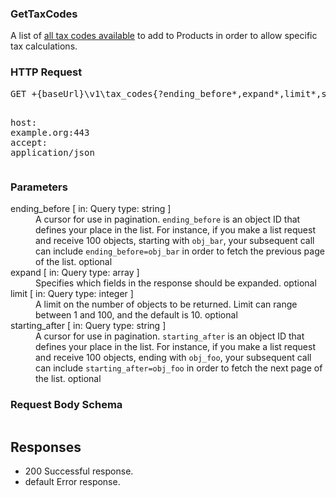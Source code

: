 <!DOCTYPE html><html><head><title></title><link rel="stylesheet" href="../OpenApi.css"/><meta charset="utf-8"/><meta name="viewport" content="width=device-width, initial-scale=1"/></head><body><article><section  class="requestOverview"><h1  class="requestSummary">GetTaxCodes</h1><p  class="requestDescription"><p>A list of <a href="https://stripe.com/docs/tax/tax-categories">all tax codes available</a> to add to Products in order to allow specific tax calculations.</p></p></section><section  class="http"><h3>HTTP Request</h3><pre  class="httpExample"><span  class="requestLine">GET</span> <span  class="httpTarget">+{baseUrl}\v1\tax_codes{?ending_before*,expand*,limit*,starting_after*}</span> <span  class="httpVersion">HTTP/1.1</span>
<span  class="headerLine">host</span>: <span  class="headerValue">example.org:443</span>
<span  class="headerLine">accept</span>: <span  class="headerValue">application/json</span>
</pre></section><dl  class="parameters"><h3>Parameters</h3><dt  class="parameter"><span  class="parameterName">ending_before</span> [ in: <span  class="parameterLocation">Query</span> type: <span  class="parameterType">string</span> ]</dt><dd  class="parameter"><span  class="parameterDescription">A cursor for use in pagination. `ending_before` is an object ID that defines your place in the list. For instance, if you make a list request and receive 100 objects, starting with `obj_bar`, your subsequent call can include `ending_before=obj_bar` in order to fetch the previous page of the list.</span> <span  class="parameterRequired">optional</span></dd><dt  class="parameter"><span  class="parameterName">expand</span> [ in: <span  class="parameterLocation">Query</span> type: <span  class="parameterType">array</span> ]</dt><dd  class="parameter"><span  class="parameterDescription">Specifies which fields in the response should be expanded.</span> <span  class="parameterRequired">optional</span></dd><dt  class="parameter"><span  class="parameterName">limit</span> [ in: <span  class="parameterLocation">Query</span> type: <span  class="parameterType">integer</span> ]</dt><dd  class="parameter"><span  class="parameterDescription">A limit on the number of objects to be returned. Limit can range between 1 and 100, and the default is 10.</span> <span  class="parameterRequired">optional</span></dd><dt  class="parameter"><span  class="parameterName">starting_after</span> [ in: <span  class="parameterLocation">Query</span> type: <span  class="parameterType">string</span> ]</dt><dd  class="parameter"><span  class="parameterDescription">A cursor for use in pagination. `starting_after` is an object ID that defines your place in the list. For instance, if you make a list request and receive 100 objects, ending with `obj_foo`, your subsequent call can include `starting_after=obj_foo` in order to fetch the next page of the list.</span> <span  class="parameterRequired">optional</span></dd></dl><section  class="requestContent"><h3>Request Body Schema</h3><pre  class="schema"></pre></section><section  class="responses"><h2>Responses</h2><ul  class="responses"><li  class="response"><span  class="statusLine">200</span> <span  class="statusDescription">Successful response.</span></li><li  class="response"><span  class="statusLine">default</span> <span  class="statusDescription">Error response.</span></li></ul></section></article></body></html>